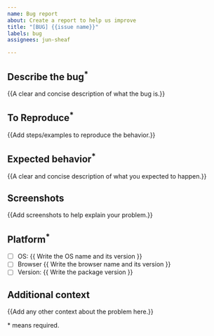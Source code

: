 ```yaml
---
name: Bug report
about: Create a report to help us improve
title: "[BUG] {{issue name}}"
labels: bug
assignees: jun-sheaf

---
```


## Describe the bug<sup>*</sup>

{{A clear and concise description of what the bug is.}}

## To Reproduce<sup>*</sup>

{{Add steps/examples to reproduce the behavior.}}

## Expected behavior<sup>*</sup>

{{A clear and concise description of what you expected to happen.}}

## Screenshots

{{Add screenshots to help explain your problem.}}

## Platform<sup>*</sup>

- [ ] OS: {{ Write the OS name and its version }}
- [ ] Browser {{ Write the browser name and its version }}
- [ ] Version: {{ Write the package version }}

## Additional context

{{Add any other context about the problem here.}}

\* means required.
